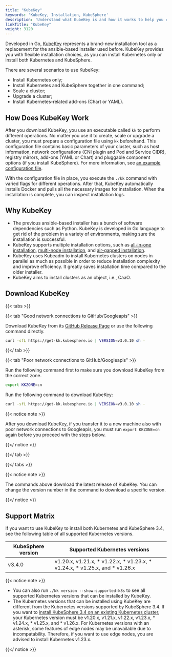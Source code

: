 ```yaml
---
title: "KubeKey"
keywords: 'KubeKey, Installation, KubeSphere'
description: 'Understand what KubeKey is and how it works to help you create, scale and upgrade your Kubernetes cluster.'
linkTitle: "KubeKey"
weight: 3120
---
```


Developed in Go, [KubeKey](https://github.com/kubesphere/kubekey) represents a brand-new installation tool as a replacement for the ansible-based installer used before. KubeKey provides you with flexible installation choices, as you can install Kubernetes only or install both Kubernetes and KubeSphere.

There are several scenarios to use KubeKey:

- Install Kubernetes only;
- Install Kubernetes and KubeSphere together in one command;
- Scale a cluster;
- Upgrade a cluster;
- Install Kubernetes-related add-ons (Chart or YAML).

## How Does KubeKey Work

After you download KubeKey, you use an executable called `kk` to perform different operations. No matter you use it to create, scale or upgrade a cluster, you must prepare a configuration file using `kk` beforehand. This configuration file contains basic parameters of your cluster, such as host information, network configurations (CNI plugin and Pod and Service CIDR), registry mirrors, add-ons (YAML or Chart) and pluggable component options (if you install KubeSphere). For more information, see [an example configuration file](https://github.com/kubesphere/kubekey/blob/release-2.2/docs/config-example.md).

With the configuration file in place, you execute the `./kk` command with varied flags for different operations. After that, KubeKey automatically installs Docker and pulls all the necessary images for installation. When the installation is complete, you can inspect installation logs.

## Why KubeKey

- The previous ansible-based installer has a bunch of software dependencies such as Python. KubeKey is developed in Go language to get rid of the problem in a variety of environments, making sure the installation is successful.
- KubeKey supports multiple installation options, such as [all-in-one installation](../../../quick-start/all-in-one-on-linux/), [multi-node installation](../multioverview/), and [air-gapped installation](../air-gapped-installation/).
- KubeKey uses Kubeadm to install Kubernetes clusters on nodes in parallel as much as possible in order to reduce installation complexity and improve efficiency. It greatly saves installation time compared to the older installer.
- KubeKey aims to install clusters as an object, i.e., CaaO.

## Download KubeKey

{{< tabs >}}

{{< tab "Good network connections to GitHub/Googleapis" >}}

Download KubeKey from its [GitHub Release Page](https://github.com/kubesphere/kubekey/releases) or use the following command directly.

```bash
curl -sfL https://get-kk.kubesphere.io | VERSION=v3.0.10 sh -
```

{{</ tab >}}

{{< tab "Poor network connections to GitHub/Googleapis" >}}

Run the following command first to make sure you download KubeKey from the correct zone.

```bash
export KKZONE=cn
```

Run the following command to download KubeKey:

```bash
curl -sfL https://get-kk.kubesphere.io | VERSION=v3.0.10 sh -
```

{{< notice note >}}

After you download KubeKey, if you transfer it to a new machine also with poor network connections to Googleapis, you must run `export KKZONE=cn` again before you proceed with the steps below.

{{</ notice >}} 

{{</ tab >}}

{{</ tabs >}}

{{< notice note >}}

The commands above download the latest release of KubeKey. You can change the version number in the command to download a specific version.

{{</ notice >}}

## Support Matrix

If you want to use KubeKey to install both Kubernetes and KubeSphere 3.4, see the following table of all supported Kubernetes versions.

| KubeSphere version | Supported Kubernetes versions                                |
| ------------------ | ------------------------------------------------------------ |
| v3.4.0             | v1.20.x, v1.21.x, * v1.22.x, * v1.23.x, * v1.24.x, * v1.25.x, and * v1.26.x |

{{< notice note >}} 

- You can also run `./kk version --show-supported-k8s` to see all supported Kubernetes versions that can be installed by KubeKey.
- The Kubernetes versions that can be installed using KubeKey are different from the Kubernetes versions supported by KubeSphere 3.4. If you want to [install KubeSphere 3.4 on an existing Kubernetes cluster](../../../installing-on-kubernetes/introduction/overview/), your Kubernetes version must be v1.20.x, v1.21.x, v1.22.x, v1.23.x, * v1.24.x, * v1.25.x, and * v1.26.x. For Kubernetes versions with an asterisk, some features of edge nodes may be unavailable due to incompatability. Therefore, if you want to use edge nodes, you are advised to install Kubernetes v1.23.x.

{{</ notice >}}
